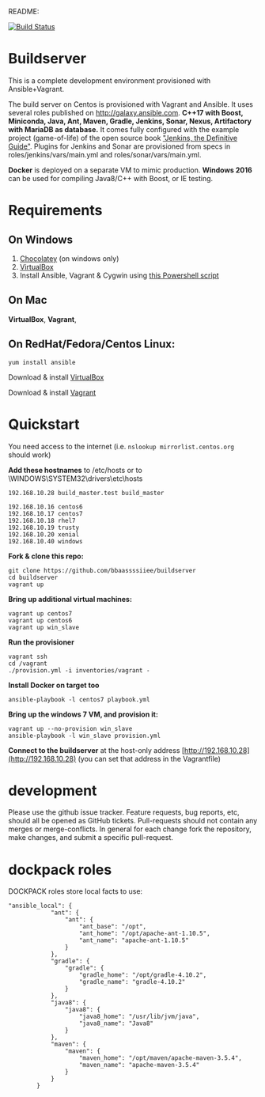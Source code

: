 README:

[![Build Status](https://travis-ci.org/bbaassssiiee/buildserver.svg?branch=master)](https://travis-ci.org/bbaassssiiee/buildserver)

Buildserver
===========
This is a complete development environment provisioned with Ansible+Vagrant.

The build server on Centos is provisioned with Vagrant and Ansible. It uses several roles published on http://galaxy.ansible.com.
**C++17 with Boost, Miniconda, Java, Ant, Maven, Gradle, Jenkins, Sonar, Nexus, Artifactory with MariaDB as database.**
It comes fully configured with the example project (game-of-life) of the open source book ["Jenkins, the Definitive Guide"](http://www.wakaleo.com/books/jenkins-the-definitive-guide).
Plugins for Jenkins and Sonar are provisioned from specs in roles/jenkins/vars/main.yml and roles/sonar/vars/main.yml.

**Docker** is deployed on a separate VM to mimic production.
**Windows 2016** can be used for compiling Java8/C++ with Boost, or IE testing.

Requirements
============
On Windows
----------
1. [Chocolatey](https://chocolatey.org) (on windows only)
2. [VirtualBox](http://download.virtualbox.org/virtualbox/6.0.14/)
3. Install Ansible, Vagrant & Cygwin using [this Powershell script](https://github.com/Hruodland/cygvagans)


On Mac
----------------------
 **VirtualBox**,
 **Vagrant**,

On RedHat/Fedora/Centos Linux:
------------------------------
 `yum install ansible`

 Download & install [VirtualBox](http://download.virtualbox.org/virtualbox/6.0.14/)

 Download & install [Vagrant](https://www.vagrantup.com/downloads.html)


Quickstart
==========
You need access to the internet (i.e. `nslookup mirrorlist.centos.org` should work)

**Add these hostnames** to /etc/hosts or to \WINDOWS\SYSTEM32\drivers\etc\hosts

    192.168.10.28 build_master.test build_master

    192.168.10.16 centos6
    192.168.10.17 centos7
    192.168.10.18 rhel7
    192.168.10.19 trusty
    192.168.10.20 xenial
    192.168.10.40 windows

**Fork & clone this repo:**

    git clone https://github.com/bbaassssiiee/buildserver
    cd buildserver
    vagrant up

**Bring up additional virtual machines:**

    vagrant up centos7
    vagrant up centos6
    vagrant up win_slave

**Run the provisioner**

    vagrant ssh
    cd /vagrant
    ./provision.yml -i inventories/vagrant -

**Install Docker on target too**

    ansible-playbook -l centos7 playbook.yml

**Bring up the windows 7 VM, and provision it:**

    vagrant up --no-provision win_slave
    ansible-playbook -l win_slave provision.yml

**Connect to the buildserver** at the host-only address [http://192.168.10.28](http://192.168.10.28) (you can set that address in the Vagrantfile)

development
===============
Please use the github issue tracker. Feature requests, bug reports, etc, should all be opened as GitHub tickets.
Pull-requests should not contain any merges or merge-conflicts. In general for each change fork the repository, make changes, and submit a specific pull-request.

dockpack roles
==============

DOCKPACK roles store local facts to use:
```
"ansible_local": {
            "ant": {
                "ant": {
                    "ant_base": "/opt",
                    "ant_home": "/opt/apache-ant-1.10.5",
                    "ant_name": "apache-ant-1.10.5"
                }
            },
            "gradle": {
                "gradle": {
                    "gradle_home": "/opt/gradle-4.10.2",
                    "gradle_name": "gradle-4.10.2"
                }
            },
            "java8": {
                "java8": {
                    "java8_home": "/usr/lib/jvm/java",
                    "java8_name": "Java8"
                }
            },
            "maven": {
                "maven": {
                    "maven_home": "/opt/maven/apache-maven-3.5.4",
                    "maven_name": "apache-maven-3.5.4"
                }
            }
        }
```
